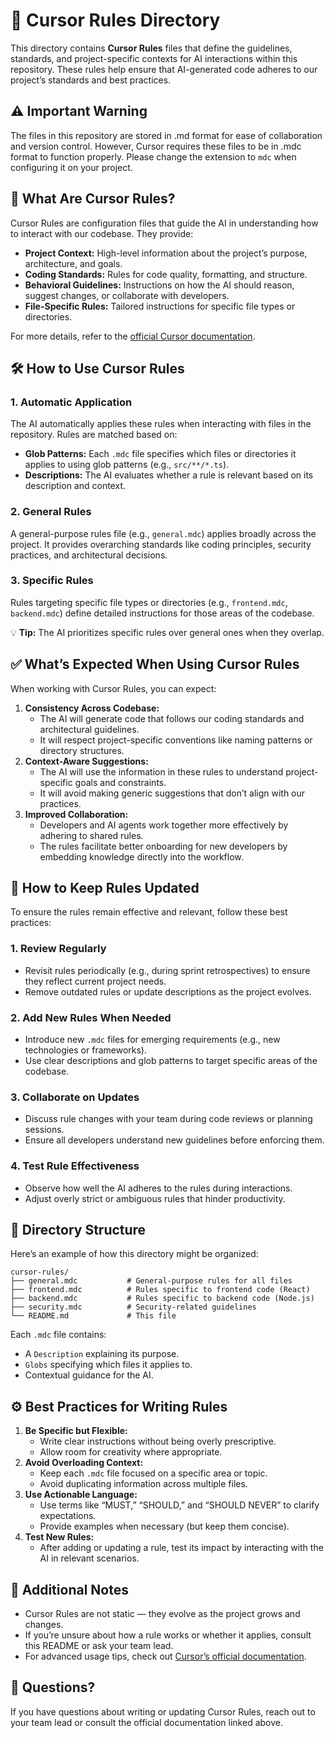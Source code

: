 # 📜 Cursor Rules Directory

This directory contains **Cursor Rules** files that define the guidelines, standards, and project-specific contexts for AI interactions within this repository. These rules help ensure that AI-generated code adheres to our project’s standards and best practices.

## ⚠️ Important Warning

The files in this repository are stored in .md format for ease of collaboration and version control. However, Cursor requires these files to be in .mdc format to function properly. Please change the extension to `mdc` when configuring it on your project.

## 🧠 **What Are Cursor Rules?**

Cursor Rules are configuration files that guide the AI in understanding how to interact with our codebase. They provide:

- **Project Context:** High-level information about the project’s purpose, architecture, and goals.
- **Coding Standards:** Rules for code quality, formatting, and structure.
- **Behavioral Guidelines:** Instructions on how the AI should reason, suggest changes, or collaborate with developers.
- **File-Specific Rules:** Tailored instructions for specific file types or directories.

For more details, refer to the [official Cursor documentation](https://docs.cursor.com/context/rules-for-ai).

## 🛠️ **How to Use Cursor Rules**

### 1. **Automatic Application**

The AI automatically applies these rules when interacting with files in the repository. Rules are matched based on:

- **Glob Patterns:** Each `.mdc` file specifies which files or directories it applies to using glob patterns (e.g., `src/**/*.ts`).
- **Descriptions:** The AI evaluates whether a rule is relevant based on its description and context.

### 2. **General Rules**

A general-purpose rules file (e.g., `general.mdc`) applies broadly across the project. It provides overarching standards like coding principles, security practices, and architectural decisions.

### 3. **Specific Rules**

Rules targeting specific file types or directories (e.g., `frontend.mdc`, `backend.mdc`) define detailed instructions for those areas of the codebase.

💡 **Tip:** The AI prioritizes specific rules over general ones when they overlap.

## ✅ **What’s Expected When Using Cursor Rules**

When working with Cursor Rules, you can expect:

1. **Consistency Across Codebase:**
    - The AI will generate code that follows our coding standards and architectural guidelines.
    - It will respect project-specific conventions like naming patterns or directory structures.
2. **Context-Aware Suggestions:**
    - The AI will use the information in these rules to understand project-specific goals and constraints.
    - It will avoid making generic suggestions that don’t align with our practices.
3. **Improved Collaboration:**
    - Developers and AI agents work together more effectively by adhering to shared rules.
    - The rules facilitate better onboarding for new developers by embedding knowledge directly into the workflow.

## 🔄 **How to Keep Rules Updated**

To ensure the rules remain effective and relevant, follow these best practices:

### 1. **Review Regularly**

- Revisit rules periodically (e.g., during sprint retrospectives) to ensure they reflect current project needs.
- Remove outdated rules or update descriptions as the project evolves.

### 2. **Add New Rules When Needed**

- Introduce new `.mdc` files for emerging requirements (e.g., new technologies or frameworks).
- Use clear descriptions and glob patterns to target specific areas of the codebase.

### 3. **Collaborate on Updates**

- Discuss rule changes with your team during code reviews or planning sessions.
- Ensure all developers understand new guidelines before enforcing them.

### 4. **Test Rule Effectiveness**

- Observe how well the AI adheres to the rules during interactions.
- Adjust overly strict or ambiguous rules that hinder productivity.

## 📝 **Directory Structure**

Here’s an example of how this directory might be organized:

```
cursor-rules/
├── general.mdc           # General-purpose rules for all files
├── frontend.mdc          # Rules specific to frontend code (React)
├── backend.mdc           # Rules specific to backend code (Node.js)
├── security.mdc          # Security-related guidelines
└── README.md             # This file
```

Each `.mdc` file contains:

- A `Description` explaining its purpose.
- `Globs` specifying which files it applies to.
- Contextual guidance for the AI.

## ⚙️ **Best Practices for Writing Rules**

1. **Be Specific but Flexible:**
    - Write clear instructions without being overly prescriptive.
    - Allow room for creativity where appropriate.
2. **Avoid Overloading Context:**
    - Keep each `.mdc` file focused on a specific area or topic.
    - Avoid duplicating information across multiple files.
3. **Use Actionable Language:**
    - Use terms like “MUST,” “SHOULD,” and “SHOULD NEVER” to clarify expectations.
    - Provide examples when necessary (but keep them concise).
4. **Test New Rules:**
    - After adding or updating a rule, test its impact by interacting with the AI in relevant scenarios.

## 📎 Additional Notes

- Cursor Rules are not static — they evolve as the project grows and changes.
- If you’re unsure about how a rule works or whether it applies, consult this README or ask your team lead.
- For advanced usage tips, check out [Cursor’s official documentation](https://docs.cursor.com/context/rules-for-ai).

## 📣 Questions?

If you have questions about writing or updating Cursor Rules, reach out to your team lead or consult the official documentation linked above.